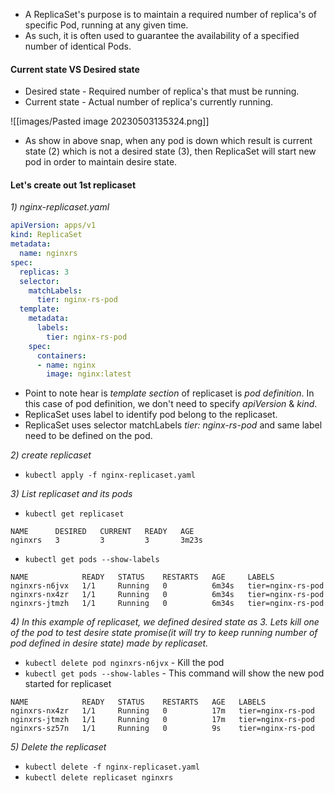 - A ReplicaSet's purpose is to maintain a required number of replica's of specific Pod, running at any given time. 
- As such, it is often used to guarantee the availability of a specified number of identical Pods.

#### Current state VS Desired state

- Desired state - Required number of replica's that must be running.
- Current state - Actual number of replica's currently running.

![[images/Pasted image 20230503135324.png]]

- As show in above snap, when any pod is down which result is current state (2) which is not a desired state (3), then ReplicaSet will start new pod in order to maintain desire state.

#### Let's create out 1st replicaset 

_1) nginx-replicaset.yaml_
``` yaml
apiVersion: apps/v1
kind: ReplicaSet
metadata:
  name: nginxrs
spec:
  replicas: 3
  selector:
    matchLabels:
      tier: nginx-rs-pod
  template:
    metadata:
      labels:
        tier: nginx-rs-pod
    spec:
      containers:
      - name: nginx
        image: nginx:latest
```
- Point to note hear is _template section_ of replicaset is _pod definition_. In this case of pod definition, we don't need to specify _apiVersion_ & _kind_.
- ReplicaSet uses label to identify pod belong to the replicaset.
- ReplicaSet uses selector matchLabels _tier: nginx-rs-pod_ and same label need to be defined on the pod.

_2) create replicaset_
- `kubectl apply -f nginx-replicaset.yaml`

_3) List replicaset and its pods_
- `kubectl get replicaset`
``` Text
NAME      DESIRED   CURRENT   READY   AGE
nginxrs   3         3         3       3m23s
```

- `kubectl get pods --show-labels`
``` Text
NAME            READY   STATUS    RESTARTS   AGE     LABELS
nginxrs-n6jvx   1/1     Running   0          6m34s   tier=nginx-rs-pod
nginxrs-nx4zr   1/1     Running   0          6m34s   tier=nginx-rs-pod
nginxrs-jtmzh   1/1     Running   0          6m34s   tier=nginx-rs-pod
```

_4) In this example of replicaset, we defined desired state as 3. Lets kill one of the pod to test desire state promise(it will try to keep running number of pod defined in desire state) made by replicaset._

- `kubectl delete pod nginxrs-n6jvx` - Kill the pod
- `kubectl get pods --show-lables` - This command will show the new pod started for replicaset
``` Text
NAME            READY   STATUS    RESTARTS   AGE   LABELS
nginxrs-nx4zr   1/1     Running   0          17m   tier=nginx-rs-pod
nginxrs-jtmzh   1/1     Running   0          17m   tier=nginx-rs-pod
nginxrs-sz57n   1/1     Running   0          9s    tier=nginx-rs-pod
```

_5) Delete the replicaset_
- `kubectl delete -f nginx-replicaset.yaml`
- `kubectl delete replicaset nginxrs`
